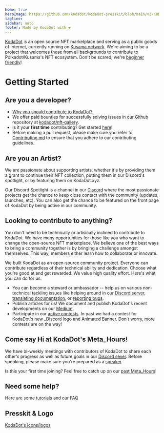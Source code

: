 ```yaml
---
home: true
heroImage: https://github.com/kodadot/kodadot-presskit/blob/main/v3/KODA_v3.png?raw=true
tagline: 
sidebar: auto
footer: Made by KodaDot with ❤️
---
```

[KodaDot](https://kodadot.xyz) is an open source NFT marketplace and serving as a public goods of Internet, currently running on [Kusama.network](https://kusama.network).
We're aiming to be a project that welcomes those from all backgrounds to contribute to Polkadot/Kusama's NFT ecosystem. Don't be scared, we're [beginner friendly](technology.md)!

# Getting Started

## Are you a developer?
  - [Why you should contribute to KodaDot?](developer.md)
  - We offer paid bounties for successfully solving issues in our Github repository at [kodadot/nft-gallery](https://github.com/kodadot/nft-gallery/issues/).
  - Is it your **first time** contributing? Get started [here](first_time.md)!
  - Before making a pull request, please make sure you refer to [Contributing.md](https://github.com/kodadot/nft-gallery/blob/main/CONTRIBUTING.md) to ensure that you adhere to our contributing guidelines..

## Are you an Artist?
We are passionate about supporting artists, whether it's by providing them a grant to continue their NFT collection, putting them in our Discord's spotlight, or by featuring them on KodaDot.xyz. 

Our Discord Spotlight is a channel in our [Discord](https://discord.gg/kodadot) where the most passionate projects get the chance to keep close contact with the community (updates, launches, etc). You can also get the chance to be featured on the front page of KodaDot by being active in our community.
 
## Looking to contribute to anything?
  You don't need to be technically or artisically inclined to contribute to KodaDot. We have many opportunities for those like you who want to change the open-source NFT marketplace. We believe one of the best ways to bring a community together is by bringing a challenge amongst themselves. This way, members either learn how to collaborate or innovate.

 We built KodaDot as an open-source community project. Everyone can contribute regardless of their technical ability and dedication. Choose what you're good at and get rewarded. We value high quality effort. Here's what you can do for us:

  - You can become a steward or ambassador -- help us on various non-technical tackling issues like helping around in our 
  [Discord server](https://discord.gg/kodadot), [translating documentation](/incentives/translating-kodadot.md), or [reporting bugs](contests-programs.md#bug-bounty-program).
  - Publish articles for us! We document and publish KodaDot's recent developments on our [Medium](https://medium.com/kodadot).
  - Participate in our [active contests](contests-programs.md). In past we had a contest for KodaDot's new _Discord logo and Animated Banner. Don't worry, more contests are on the way!

## Come say Hi at KodaDot's Meta_Hours!
We have bi-weekly meetings with contributors of KodaDot to share each other's progress as well as future goals in our [Discord sever](https://discord.gg/kodadot). Before speaking, please make sure you're prepared as a [speaker](meta-hours.md). 

Is this your first time joining? Feel free to catch up on our [past Meta_Hours](https://github.com/kodadot/nft-gallery/discussions/categories/meta-hours)! 

 ## Need some help?
Here are some [tutorials](tutorial-overview.md) and our [FAQ](FAQ.md)
## Presskit & Logo
[KodaDot's icons/logos](./presskit.md)


